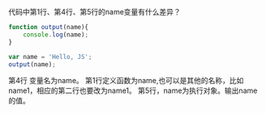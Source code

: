 代码中第1行、第4行、第5行的name变量有什么差异？
```javascript
function output(name){
    console.log(name);
}

var name = 'Hello, JS';
output(name);
```
第4行 变量名为name。
第1行定义函数为name,也可以是其他的名称，比如name1，相应的第二行也要改为name1。
第5行，name为执行对象。输出name的值。
